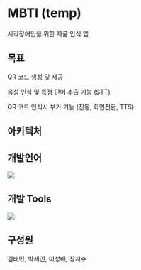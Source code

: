 # MBTI (temp)

시각장애인을 위한 제품 인식 앱

## 목표 

QR 코드 생성 및 제공

음성 인식 및 특정 단어 추출 기능 (STT) 

QR 코드 인식시 부가 기능 (진동, 화면전환, TTS)

## 아키텍처

## 개발언어

<img src="https://img.shields.io/badge/Swift-F05138?style=flat-square&logo=Swift&logoColor=white"/> 

## 개발 Tools

<img src="https://img.shields.io/badge/Xcode-147EFB?style=flat-square&logo=Xcode&logoColor=white"/>

## 구성원

김태민, 박세인, 이성배, 장지수
